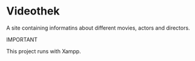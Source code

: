 # Videothek
A site containing informatins about different movies, actors and directors.

IMPORTANT 

This project runs with Xampp.
